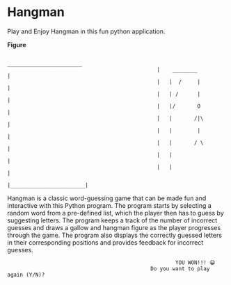 # Hangman

Play and Enjoy Hangman in this fun python application.

**Figure**
                                                     
                                                     ________________________
                                                    |    ________            |
                                                    |   |  /     |           |
                                                    |   | /      |           |
                                                    |   |/       O           |
                                                    |   |       /|\          |
                                                    |   |        |           |
                                                    |   |       / \          |
                                                    |   |                    |
                                                    |   |                    |
                                                    |________________________|
                                                                                               
                                                    
Hangman is a classic word-guessing game that can be made fun and interactive with this Python program. The program starts by selecting a random word from a pre-defined list, which the player then has to guess by suggesting letters. The program keeps a track of the number of incorrect guesses and draws a gallow and hangman figure as the player progresses through the game. The program also displays the correctly guessed letters in their corresponding positions and provides feedback for incorrect guesses.

                                                          YOU WON!!! 😀
                                                  Do you want to play again (Y/N)?
